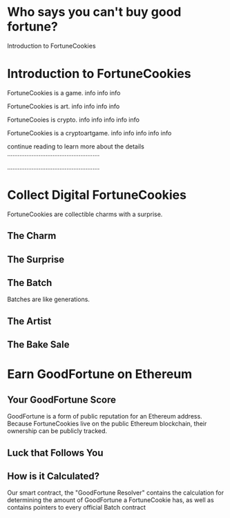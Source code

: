 # Who says you can't buy good fortune?
Introduction to FortuneCookies

# Introduction to FortuneCookies
FortuneCookies is a game.
info
info
info

FortuneCookies is art.
info
info
info
info

FortuneCooies is crypto.
info
info
info
info
info

FortuneCookies is a cryptoartgame.
info
info
info
info
info

continue reading to learn more about the details
.....................................................


.....................................................


# Collect Digital FortuneCookies
FortuneCookies are collectible charms with a surprise.

## The Charm

## The Surprise

## The Batch
Batches are like generations.

## The Artist

## The Bake Sale

# Earn GoodFortune on Ethereum

## Your GoodFortune Score


GoodFortune is a form of public reputation for an Ethereum address. Because FortuneCookies live on the public Ethereum blockchain, their ownership can be publicly tracked. 

## Luck that Follows You 

## How is it Calculated?
Our smart contract, the "GoodFortune Resolver" contains the calculation for determining the amount of GoodFortune a FortuneCookie has, as well as contains pointers to every official Batch contract






